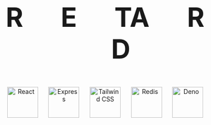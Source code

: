 <!-- Big Letters Centered -->
<h2 align="center" style="font-size: 60px; font-weight: bold;">
  R &nbsp;&nbsp;&nbsp;&nbsp; E &nbsp;&nbsp;&nbsp;&nbsp; TA &nbsp;&nbsp;&nbsp;&nbsp; R &nbsp;&nbsp;&nbsp;&nbsp; D
</h2>

<!-- Icons Row -->
<p align="center">
  <!-- React -->
  <img src="https://cdn.jsdelivr.net/gh/devicons/devicon/icons/react/react-original.svg" alt="React" width="70" height="70"/>
  &nbsp;&nbsp;&nbsp;&nbsp;
  <!-- Express -->
  <img src="https://cdn.jsdelivr.net/gh/devicons/devicon/icons/express/express-original.svg" alt="Express" width="70" height="70"/>
  &nbsp;&nbsp;&nbsp;&nbsp;
  <!-- Tailwind CSS -->
  <img src="https://cdn.jsdelivr.net/gh/devicons/devicon@latest/icons/tailwindcss/tailwindcss-original.svg" alt="Tailwind CSS" width="70" height="70"/>
  &nbsp;&nbsp;&nbsp;&nbsp;
  <!-- Redis (replacing Ruby) -->
  <img src="https://cdn.jsdelivr.net/gh/devicons/devicon/icons/redis/redis-original.svg" alt="Redis" width="70" height="70"/>
  &nbsp;&nbsp;&nbsp;&nbsp;
  <!-- Deno -->
  <img src="https://cdn.jsdelivr.net/gh/devicons/devicon/icons/denojs/denojs-original.svg" alt="Deno" width="70" height="70"/>
</p>
